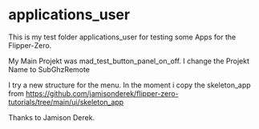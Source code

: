 # applications_user
This is my test folder applications_user for testing some Apps for the Flipper-Zero.

My Main Projekt was mad_test_button_panel_on_off.
I change the Projekt Name to SubGhzRemote

I try a new structure for the menu.
In the moment i copy the skeleton_app from https://github.com/jamisonderek/flipper-zero-tutorials/tree/main/ui/skeleton_app

Thanks to Jamison Derek.
